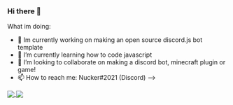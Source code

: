 ### Hi there 👋

What im doing:
- 🔭 Im currently working on making an open source discord.js bot template
- 🌱 I’m currently learning how to code javascript
- 👯 I’m looking to collaborate on making a discord bot, minecraft plugin or game!
- 📫 How to reach me: Nucker#2021 (Discord)
-->

<a href="https://github.com/Nuckerr">
  <img align="center" src="https://github-readme-stats.vercel.app/api?username=Nuckerr&count_private=true&show_icons=true&theme=onedark&include_all_commits=true)" />
</a>
<a href="https://github.com/Nuckerr">
  <img align="center" src="https://github-readme-stats.vercel.app/api/top-langs/?username=Nuckerr&theme=onedark" />
</a>


